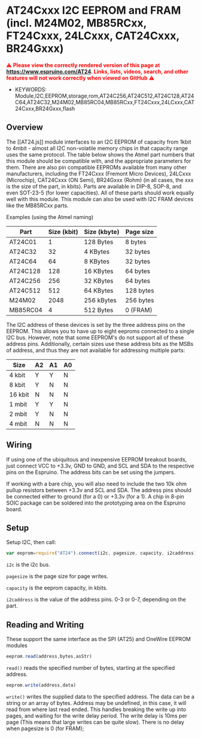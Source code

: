 <!--- Copyright (c) 2014 Spence Konde. See the file LICENSE for copying permission. -->
AT24Cxxx I2C EEPROM and FRAM (incl. M24M02, MB85RCxx, FT24Cxxx, 24LCxxx, CAT24Cxxx, BR24Gxxx)
=============================================================================================

<span style="color:red">:warning: **Please view the correctly rendered version of this page at https://www.espruino.com/AT24. Links, lists, videos, search, and other features will not work correctly when viewed on GitHub** :warning:</span>

* KEYWORDS: Module,I2C,EEPROM,storage,rom,AT24C256,AT24C512,AT24C128,AT24C64,AT24C32,M24M02,MB85RC04,MB85RCxx,FT24Cxxx,24LCxxx,CAT24Cxxx,BR24Gxxx,flash


Overview
------------------

The [[AT24.js]] module interfaces to an I2C EEPROM of capacity from 1kbit to 4mbit - almost all I2C non-volatile memory chips in that capacity range uses the same protocol. The table below shows the Atmel part numbers that this module should be compatible with, and the appropriate parameters for them. There are also pin compatible EEPROMs available from many other manufacturers, including the FT24Cxxx (Fremont Micro Devices), 24LCxxx (Microchip), CAT24Cxxx (ON Semi), BR24Gxxx (Rohm) (in all cases, the xxx is the size of the part, in kbits). Parts are available in DIP-8, SOP-8, and even SOT-23-5 (for lower capacities). All of these parts should work equally well with this module. This module can also be used with I2C FRAM devices like the MB85RCxx parts.

Examples (using the Atmel naming)

| Part     | Size (kbit) | Size (kbyte) | Page size |
|----------|-------------|--------------|-----------|
| AT24C01  | 1           | 128 Bytes    | 8 bytes   |
| AT24C32  | 32          | 4 KBytes     | 32 bytes  |
| AT24C64  | 64          | 8 KBytes     | 32 bytes  |
| AT24C128 | 128         | 16 KBytes    | 64 bytes  |
| AT24C256 | 256         | 32 KBytes    | 64 bytes  |
| AT24C512 | 512         | 64 KBytes    | 128 bytes |
| M24M02   | 2048        | 256 kBytes   | 256 bytes |
| MB85RC04 | 4           | 512 Bytes    | 0 (FRAM)  |


The I2C address of these devices is set by the three address pins on the EEPROM. This allows you to have up to eight eeproms connected to a single I2C bus. However, note that some EEPROM's do not support all of these address pins. Additionally, certain sizes use these address bits as the MSBs of address, and thus they are not available for addressing multiple parts:

| Size     | A2 | A1 | A0 |
|----------|----|----|----|
| 4 kbit   | Y  | Y  | N  |
| 8 kbit   | Y  | N  | N  |
| 16 kbit  | N  | N  | N  |
| 1 mbit   | Y  | Y  | N  |
| 2 mbit   | Y  | N  | N  |
| 4 mbit   | N  | N  | N  |


Wiring
-------------------

If using one of the ubiquitous and inexpensive EEPROM breakout boards, just connect VCC to +3.3v, GND to GND, and SCL and SDA to the respective pins on the Espruino. The address bits can be set using the jumpers.

If working with a bare chip, you will also need to include the two 10k ohm pullup resistors between +3.3v and SCL and SDA. The address pins should be connected either to ground (for a 0) or +3.3v (for a 1). A chip in 8-pin SOIC package can be soldered into the prototyping area on the Espruino board.


Setup
-------------------

Setup I2C, then call:

```JavaScript
var eeprom=require("AT24").connect(i2c, pagesize, capacity, i2caddress)
```

`i2c` is the i2c bus.

`pagesize` is the page size for page writes.

`capacity` is the eeprom capacity, in kbits.

`i2caddress` is the value of the address pins. 0-3 or 0-7, depending on the part.


Reading and Writing
-------------------

These support the same interface as the SPI (AT25) and OneWire EEPROM modules

```JavaScript
eeprom.read(address,bytes,asStr)
```

`read()` reads the specified number of bytes, starting at the specified address.  

```JavaScript
eeprom.write(address,data)
```

`write()` writes the supplied data to the specified address. The data can be a string or an array of bytes. Address may be undefined, in this case, it will read from where last read ended. This handles breaking the write up into pages, and waiting for the write delay period. The write delay is 10ms per page (This means that large writes can be quite slow). There is no delay when pagesize is 0 (for FRAM);
